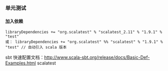 ### 单元测试
#### 加入依赖
	libraryDependencies += "org.scalatest" % "scalatest_2.11" % "1.9.1" % "test" 
	或： libraryDependencies += "org.scalatest" %% "scalatest" % "1.9.1" % "test" // 自动引入 scala 版本

sbt 快速配置文档：http://www.scala-sbt.org/release/docs/Basic-Def-Examples.html
scalatest